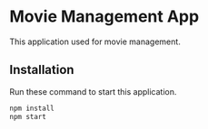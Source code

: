 # Movie Management App

This application used for movie management.

## Installation

Run these command to start this application.

```bash
npm install
npm start
```
